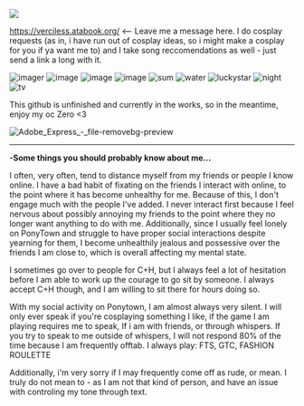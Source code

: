 ![](https://komarev.com/ghpvc/?username=verciless)

https://verciless.atabook.org/ <-- Leave me a message here. I do cosplay requests (as in, i have run out of cosplay ideas, so i might make a cosplay for you if ya want me to) and I take song reccomendations as well - just send a link a long with it.

![imager](https://github.com/user-attachments/assets/f95fea94-1291-460d-abb1-3aa8cdc987b0) ![image](https://github.com/user-attachments/assets/84407f6a-d92b-4b48-82a5-9b8ddc930f25)
 ![image](https://github.com/user-attachments/assets/dcd16b40-ebaf-4b7a-86de-a33db4fa9718)
 ![image](https://github.com/user-attachments/assets/ddf5da84-5c89-4e5f-aca8-eaaeb38c07c9)
 ![sum](https://64.media.tumblr.com/8fd75d64d0e7c20279f1a1a39291aa80/6eac0cbc1027da31-3a/s100x200/05d47a200e3b7725225ba3780a47db913434afdf.gifv) ![water](https://64.media.tumblr.com/5d1f34ddeb66789e54306c948e95a8ee/8f3b966c768a7a38-e5/s100x200/4c93ae58a12d5237be8b5981b452ec4db6c8f371.gifv) ![luckystar](https://64.media.tumblr.com/231796cb0902abbc37f0dccc0e2e8c0f/0a314c1722fc4072-6e/s100x200/3c54da33774d9a86064bbcb28a8be2109371136c.gifv) ![night](https://64.media.tumblr.com/c0bc053497b6d2cdacf72607710c1e0c/0a314c1722fc4072-59/s100x200/aa6877408a07b3006e9993c626430f1fbea2343e.gifv) ![tv](https://64.media.tumblr.com/603280bb25174fe4ab92aa165ef7d0a8/321aa268678c99b9-ff/s100x200/d28fa8f73c9bd03444110b6b310f5a53cc2bd5eb.gifv)


This github is unfinished and currently in the works, so in the meantime, enjoy my oc Zero <3

![Adobe_Express_-_file-removebg-preview](https://github.com/user-attachments/assets/8093e14b-b047-4b81-b83b-2d64714e57ef)

<hr>

**-Some things you should probably know about me...**

I often, very often, tend to distance myself from my friends or people I know online. I have a bad habit of fixating on the friends I interact with online, to the point where it has become unhealthy for me. Because of this, I don't engage much with the people I've added. I never interact first because I feel nervous about possibly annoying my friends to the point where they no longer want anything to do with me. Additionally, since I usually feel lonely on PonyTown and struggle to have proper social interactions despite yearning for them, I become unhealthily jealous and possessive over the friends I am close to, which is overall affecting my mental state.

I sometimes go over to people for C+H, but I always feel a lot of hesitation before I am able to work up the courage to go sit by someone. I always accept C+H though, and I am willing to sit there for hours doing so.

With my social activity on Ponytown, I am almost always very silent. I will only ever speak if you're cosplaying something I like, if the game I am playing requires me to speak, If i am with friends, or through whispers. If you try to speak to me outside of whispers, I will not respond 80% of the time because I am frequently offtab. I always play: FTS, GTC, FASHION ROULETTE

Additionally, i'm very sorry if I may frequently come off as rude, or mean. I truly do not mean to - as I am not that kind of person, and have an issue with controling my tone through text.
